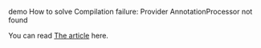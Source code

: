 demo How to solve Compilation failure: Provider AnnotationProcessor not found

You can read [The article](https://www.bswen.com/2019/06/java-How-to-solve-Compilation-failure-Provider-AnnotationProcessor-not-found.html) here.